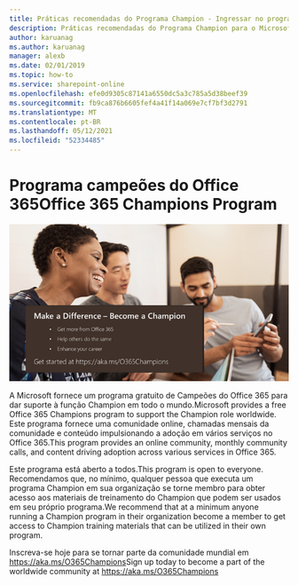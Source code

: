 ```yaml
---
title: Práticas recomendadas do Programa Champion - Ingressar no programa campeões do Office 365
description: Práticas recomendadas do Programa Champion para o Microsoft 365.
author: karuanag
ms.author: karuanag
manager: alexb
ms.date: 02/01/2019
ms.topic: how-to
ms.service: sharepoint-online
ms.openlocfilehash: efe0d9305c87141a6550dc5a3c785a5d38beef39
ms.sourcegitcommit: fb9ca876b6605fef4a41f14a069e7cf7bf3d2791
ms.translationtype: MT
ms.contentlocale: pt-BR
ms.lasthandoff: 05/12/2021
ms.locfileid: "52334485"
---
```

# <a name="office-365-champions-program"></a><span data-ttu-id="48358-103">Programa campeões do Office 365</span><span class="sxs-lookup"><span data-stu-id="48358-103">Office 365 Champions Program</span></span> 

![fazer a diferença se tornar um campeão](media/makeadifference.png)

<span data-ttu-id="48358-105">A Microsoft fornece um programa gratuito de Campeões do Office 365 para dar suporte à função Champion em todo o mundo.</span><span class="sxs-lookup"><span data-stu-id="48358-105">Microsoft provides a free Office 365 Champions program to support the Champion role worldwide.</span></span>  <span data-ttu-id="48358-106">Este programa fornece uma comunidade online, chamadas mensais da comunidade e conteúdo impulsionando a adoção em vários serviços no Office 365.</span><span class="sxs-lookup"><span data-stu-id="48358-106">This program provides an online community, monthly community calls, and content driving adoption across various services in Office 365.</span></span>

<span data-ttu-id="48358-107">Este programa está aberto a todos.</span><span class="sxs-lookup"><span data-stu-id="48358-107">This program is open to everyone.</span></span>  <span data-ttu-id="48358-108">Recomendamos que, no mínimo, qualquer pessoa que executa um programa Champion em sua organização se torne membro para obter acesso aos materiais de treinamento do Champion que podem ser usados em seu próprio programa.</span><span class="sxs-lookup"><span data-stu-id="48358-108">We recommend that at a minimum anyone running a Champion program in their organization become a member to get access to Champion training materials that can be utilized in their own program.</span></span> 

<span data-ttu-id="48358-109">Inscreva-se hoje para se tornar parte da comunidade mundial em https://aka.ms/O365Champions</span><span class="sxs-lookup"><span data-stu-id="48358-109">Sign up today to become a part of the worldwide community at https://aka.ms/O365Champions</span></span>  
